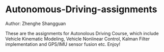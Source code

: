 # Autonomous-Driving-assignments
Author: Zhenghe Shangguan

These are the assignments for Autonolous Driving Course, which include Vehicle Kinematic Modeling, Vehicle Nonlinear Control, Kalman Filter implementation and GPS/IMU sensor fusion etc. Enjoy!
